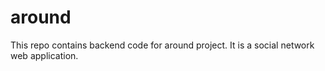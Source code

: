 # around
This repo contains backend code for around project. It is a social network web application.
